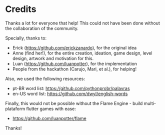 # Credits

Thanks a lot for everyone that help! This could not have been done without the collaboration of the community.

Specially, thanks to:

* Erick (https://github.com/erickzanardo), for the original idea
* Anne (find her!), for the entire creation, ideation, game design, level design, artwork and motivation for this.
* Luan (https://github.com/luanpotter), for the implementation
* People from the hackathon (Carujo, Mari, et al.), for helping!

Also, we used the following resources:

* pt-BR word list: https://github.com/pythonprobr/palavras
* en-US word list: https://github.com/dwyl/english-words

Finally, this would not be possible without the Flame Engine - build multi-plataform flutter games with ease:

* https://github.com/luanpotter/flame

Thanks!
